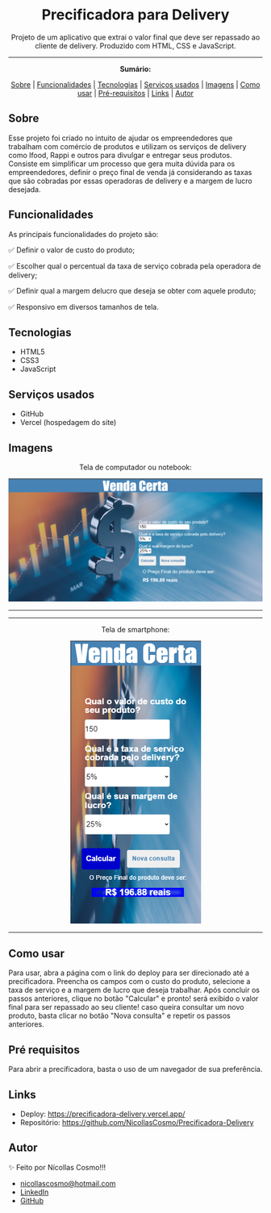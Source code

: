 <h1 align="center">Precificadora para Delivery</h1>
<p align="center">Projeto de um aplicativo que extrai o valor final que deve ser repassado ao cliente de delivery. Produzido com HTML, CSS e JavaScript.</p>

---

**<p align="center">Sumário:</p>**
<p align="center">
<a href="#sobre">Sobre</a> |
<a href="#funcionalidades">Funcionalidades</a> |
<a href="#tecnologias">Tecnologias</a> |
<a href="#serviços-usados">Serviços usados</a> |
<a href="#imagens">Imagens</a> |
<a href="#como-usar">Como usar</a> |
<a href="#pré-requisitos">Pré-requisitos</a> |
<a href="#links">Links</a> |
<a href="#autor">Autor</a></p>


## Sobre
Esse projeto foi criado no intuito de ajudar os empreendedores que trabalham com comércio de produtos e utilizam os serviços de delivery como Ifood, Rappi e outros para divulgar e entregar seus produtos. Consiste em simplificar um processo que gera muita dúvida para os empreendedores, definir o preço final de venda já considerando as taxas que são cobradas por essas operadoras de delivery e a margem de lucro desejada.


## Funcionalidades
As principais funcionalidades do projeto são:

✅ Definir o valor de custo do produto;

✅ Escolher qual o percentual da taxa de serviço cobrada pela operadora de delivery;

✅ Definir qual a margem delucro que deseja se obter com aquele produto;

✅ Responsivo em diversos tamanhos de tela.


## Tecnologias
* HTML5
* CSS3
* JavaScript


## Serviços usados
* GitHub
* Vercel (hospedagem do site)


## Imagens
<p align="center">Tela de computador ou notebook:</p>
<img src="img/telapc.png" alt="layout em computadores">

---


---
<p align="center">Tela de smartphone:</p>
<div align="center">
  <img src="img/telacelular.png" alt="layout em smartphones">
</div>

---

## Como usar
Para usar, abra a página com o link do deploy para ser direcionado até a precificadora. Preencha os campos com o custo do produto, selecione a taxa de serviço e a margem de lucro que deseja trabalhar. Após concluir os passos anteriores, clique no botão "Calcular" e pronto! será exibido o valor final para ser repassado ao seu cliente! caso queira consultar um novo produto, basta clicar no botão "Nova consulta" e repetir os passos anteriores.


## Pré requisitos
Para abrir a precificadora, basta o uso de um navegador de sua preferência.


## Links
* Deploy: https://precificadora-delivery.vercel.app/
* Repositório: https://github.com/NicollasCosmo/Precificadora-Delivery


## Autor
✨ Feito por Nícollas Cosmo!!!

* nicollascosmo@hotmail.com
* <a href="https://www.linkedin.com/in/nicollascosmo" target=”_blank”>LinkedIn</a>
* <a href="https://github.com/NicollasCosmo" target=”_blank”>GitHub</a>
